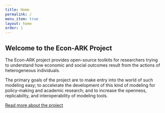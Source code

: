 ```yaml
---
title: Home
permalink: /
menu_item: true
layout: home
order: 1
---
```


## Welcome to the Econ-ARK Project

The Econ-ARK project provides open-source toolkits for researchers trying to understand how economic and social outcomes result from the actions of heterogeneous individuals.

The primary goals of the project are to make entry into the world of such modeling easy; to accelerate the development of this kind of modeling for policy-making and academic research; and to increase the openness, replicability, and interoperability of modeling tools.

[Read more about the project](about)
